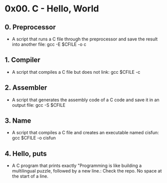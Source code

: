 # 0x00. C - Hello, World
## 0. Preprocessor
* A script that runs a C file through the preprocessor and save the result into another file: gcc -E $CFILE -o c
## 1. Compiler
* A script that compiles a C file but does not link: gcc $CFILE -c
## 2. Assembler
* A script that generates the assembly code of a C code and save it in an output file: gcc -S $CFILE
## 3. Name
* A script that compiles a C file and creates an executable named cisfun: gcc $CFILE -o cisfun
## 4. Hello, puts
* A C program that prints exactly "Programming is like building a multilingual puzzle, followed by a new line.: Check the repo. No space at the start of a line.

